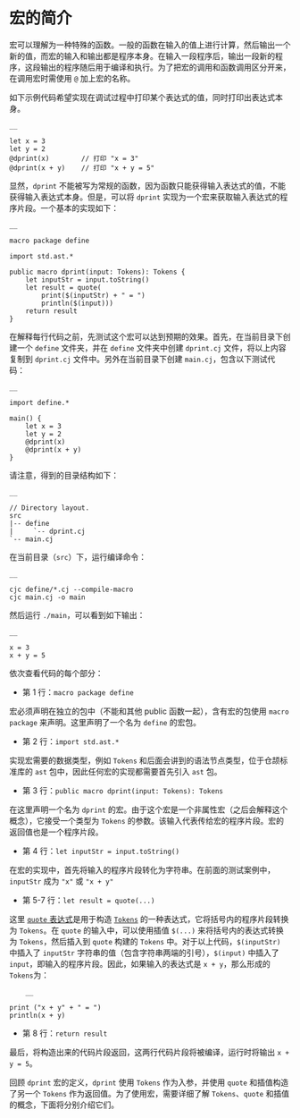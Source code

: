 
# 宏的简介

宏可以理解为一种特殊的函数。一般的函数在输入的值上进行计算，然后输出一个新的值，而宏的输入和输出都是程序本身。在输入一段程序后，输出一段新的程序，这段输出的程序随后用于编译和执行。为了把宏的调用和函数调用区分开来，在调用宏时需使用 `@` 加上宏的名称。

如下示例代码希望实现在调试过程中打印某个表达式的值，同时打印出表达式本身。
    
    __
    
    let x = 3
    let y = 2
    @dprint(x)        // 打印 "x = 3"
    @dprint(x + y)    // 打印 "x + y = 5"
    
显然，`dprint` 不能被写为常规的函数，因为函数只能获得输入表达式的值，不能获得输入表达式本身。但是，可以将 `dprint` 实现为一个宏来获取输入表达式的程序片段。一个基本的实现如下：
    
    __
    
    macro package define
    
    import std.ast.*
    
    public macro dprint(input: Tokens): Tokens {
        let inputStr = input.toString()
        let result = quote(
            print($(inputStr) + " = ")
            println($(input)))
        return result
    }
    
在解释每行代码之前，先测试这个宏可以达到预期的效果。首先，在当前目录下创建一个 `define` 文件夹，并在 `define` 文件夹中创建 `dprint.cj` 文件，将以上内容复制到 `dprint.cj` 文件中。另外在当前目录下创建 `main.cj`，包含以下测试代码：
    
    __
    
    import define.*
    
    main() {
        let x = 3
        let y = 2
        @dprint(x)
        @dprint(x + y)
    }
    
请注意，得到的目录结构如下：
    
    __
    
    // Directory layout.
    src
    |-- define
    |     `-- dprint.cj
    `-- main.cj

在当前目录（`src`）下，运行编译命令：
    
    __
    
    cjc define/*.cj --compile-macro
    cjc main.cj -o main

然后运行 `./main`，可以看到如下输出：
    
    __
    
    x = 3
    x + y = 5

依次查看代码的每个部分：

  * 第 1 行：`macro package define`

宏必须声明在独立的包中（不能和其他 public 函数一起），含有宏的包使用 `macro package` 来声明。这里声明了一个名为 `define` 的宏包。

  * 第 2 行：`import std.ast.*`

实现宏需要的数据类型，例如 `Tokens` 和后面会讲到的语法节点类型，位于仓颉标准库的 `ast` 包中，因此任何宏的实现都需要首先引入 `ast` 包。

  * 第 3 行：`public macro dprint(input: Tokens): Tokens`

在这里声明一个名为 `dprint` 的宏。由于这个宏是一个非属性宏（之后会解释这个概念），它接受一个类型为 `Tokens` 的参数。该输入代表传给宏的程序片段。宏的返回值也是一个程序片段。

  * 第 4 行：`let inputStr = input.toString()`

在宏的实现中，首先将输入的程序片段转化为字符串。在前面的测试案例中，`inputStr` 成为 `"x"` 或 `"x + y"`

  * 第 5-7 行：`let result = quote(...)`

这里 [`quote` 表达式](https://docs.cangjie-lang.cn/docs/1.0.1/user_manual/source_zh_cn/Macro/Tokens_types_and_quote_expressions.html#quote-%E8%A1%A8%E8%BE%BE%E5%BC%8F%E5%92%8C%E6%8F%92%E5%80%BC)是用于构造 [`Tokens`](https://docs.cangjie-lang.cn/docs/1.0.1/user_manual/source_zh_cn/Macro/Tokens_types_and_quote_expressions.html#tokens-%E7%B1%BB%E5%9E%8B) 的一种表达式，它将括号内的程序片段转换为 `Tokens`。在 `quote` 的输入中，可以使用插值 `$(...)` 来将括号内的表达式转换为 `Tokens`，然后插入到 `quote` 构建的 `Tokens` 中。对于以上代码，`$(inputStr)` 中插入了 `inputStr` 字符串的值（包含字符串两端的引号），`$(input)` 中插入了 `input`，即输入的程序片段。因此，如果输入的表达式是 `x + y`，那么形成的`Tokens`为：
    
        __
    
    print ("x + y" + " = ")
    println(x + y)
    
  * 第 8 行：`return result`

最后，将构造出来的代码片段返回，这两行代码片段将被编译，运行时将输出 `x + y = 5`。

回顾 `dprint` 宏的定义，`dprint` 使用 `Tokens` 作为入参，并使用 `quote` 和插值构造了另一个 `Tokens` 作为返回值。为了使用宏，需要详细了解 `Tokens`、`quote` 和插值的概念，下面将分别介绍它们。